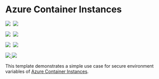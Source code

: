 # Azure Container Instances

<IMG SRC="https://azbotstorage.blob.core.windows.net/badges/201-aci-linuxcontainer-secure-environmentvariables/PublicLastTestDate.svg" />&nbsp;
<IMG SRC="https://azbotstorage.blob.core.windows.net/badges/201-aci-linuxcontainer-secure-environmentvariables/PublicDeployment.svg" />&nbsp;

<IMG SRC="https://azbotstorage.blob.core.windows.net/badges/201-aci-linuxcontainer-secure-environmentvariables/FairfaxLastTestDate.svg" />&nbsp;
<IMG SRC="https://azbotstorage.blob.core.windows.net/badges/201-aci-linuxcontainer-secure-environmentvariables/FairfaxDeployment.svg" />&nbsp;

<IMG SRC="https://azbotstorage.blob.core.windows.net/badges/201-aci-linuxcontainer-secure-environmentvariables/BestPracticeResult.svg" />&nbsp;
<IMG SRC="https://azbotstorage.blob.core.windows.net/badges/201-aci-linuxcontainer-secure-environmentvariables/CredScanResult.svg" />&nbsp;

<a href="https://portal.azure.com/#create/Microsoft.Template/uri/https%3A%2F%2Fraw.githubusercontent.com%2FAzure%2Fazure-quickstart-templates%2Fmaster%2F201-aci-linuxcontainer-secure-environmentvariables%2Fazuredeploy.json" target="_blank">
    <img src="http://azuredeploy.net/deploybutton.png"/>
</a>
<a href="http://armviz.io/#/?load=https%3A%2F%2Fraw.githubusercontent.com%2FAzure%2Fazure-quickstart-templates%2Fmaster%2F201-aci-linuxcontainer-secure-environmentvariables%2Fazuredeploy.json" target="_blank">
    <img src="http://armviz.io/visualizebutton.png"/>
</a>

This template demonstrates a simple use case for secure environment variables of [Azure Container Instances](https://docs.microsoft.com/en-us/azure/container-instances/).
